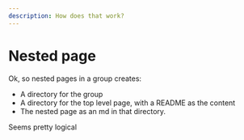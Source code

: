 ```yaml
---
description: How does that work?
---
```


# Nested page

Ok, so nested pages in a group creates:

* A directory for the group
* A directory for the top level page, with a README as the content
* The nested page as an md in that directory.

Seems pretty logical

